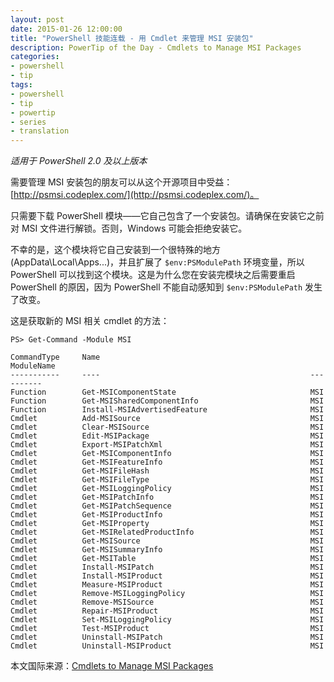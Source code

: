 ```yaml
---
layout: post
date: 2015-01-26 12:00:00
title: "PowerShell 技能连载 - 用 Cmdlet 来管理 MSI 安装包"
description: PowerTip of the Day - Cmdlets to Manage MSI Packages
categories:
- powershell
- tip
tags:
- powershell
- tip
- powertip
- series
- translation
---
```

_适用于 PowerShell 2.0 及以上版本_

需要管理 MSI 安装包的朋友可以从这个开源项目中受益：[http://psmsi.codeplex.com/](http://psmsi.codeplex.com/)。

只需要下载 PowerShell 模块——它自己包含了一个安装包。请确保在安装它之前对 MSI 文件进行解锁。否则，Windows 可能会拒绝安装它。

不幸的是，这个模块将它自己安装到一个很特殊的地方(AppData\Local\Apps\...)，并且扩展了 `$env:PSModulePath` 环境变量，所以 PowerShell 可以找到这个模块。这是为什么您在安装完模块之后需要重启 PowerShell  的原因，因为 PowerShell 不能自动感知到 `$env:PSModulePath` 发生了改变。

这是获取新的 MSI 相关 cmdlet 的方法：

     
    PS> Get-Command -Module MSI
    
    CommandType     Name                                               ModuleName
    -----------     ----                                               ----------
    Function        Get-MSIComponentState                              MSI
    Function        Get-MSISharedComponentInfo                         MSI
    Function        Install-MSIAdvertisedFeature                       MSI
    Cmdlet          Add-MSISource                                      MSI       
    Cmdlet          Clear-MSISource                                    MSI
    Cmdlet          Edit-MSIPackage                                    MSI
    Cmdlet          Export-MSIPatchXml                                 MSI
    Cmdlet          Get-MSIComponentInfo                               MSI
    Cmdlet          Get-MSIFeatureInfo                                 MSI
    Cmdlet          Get-MSIFileHash                                    MSI
    Cmdlet          Get-MSIFileType                                    MSI
    Cmdlet          Get-MSILoggingPolicy                               MSI
    Cmdlet          Get-MSIPatchInfo                                   MSI
    Cmdlet          Get-MSIPatchSequence                               MSI
    Cmdlet          Get-MSIProductInfo                                 MSI
    Cmdlet          Get-MSIProperty                                    MSI
    Cmdlet          Get-MSIRelatedProductInfo                          MSI
    Cmdlet          Get-MSISource                                      MSI                            
    Cmdlet          Get-MSISummaryInfo                                 MSI
    Cmdlet          Get-MSITable                                       MSI            
    Cmdlet          Install-MSIPatch                                   MSI                    
    Cmdlet          Install-MSIProduct                                 MSI          
    Cmdlet          Measure-MSIProduct                                 MSI                             
    Cmdlet          Remove-MSILoggingPolicy                            MSI
    Cmdlet          Remove-MSISource                                   MSI
    Cmdlet          Repair-MSIProduct                                  MSI
    Cmdlet          Set-MSILoggingPolicy                               MSI                  
    Cmdlet          Test-MSIProduct                                    MSI
    Cmdlet          Uninstall-MSIPatch                                 MSI
    Cmdlet          Uninstall-MSIProduct                               MSI

<!--more-->
本文国际来源：[Cmdlets to Manage MSI Packages](http://community.idera.com/powershell/powertips/b/tips/posts/cmdlets-to-manage-msi-packages)
